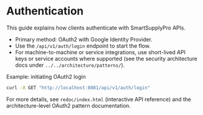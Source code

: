 # Authentication

This guide explains how clients authenticate with SmartSupplyPro APIs.

- Primary method: OAuth2 with Google Identity Provider.
- Use the `/api/v1/auth/login` endpoint to start the flow.
- For machine-to-machine or service integrations, use short-lived API keys or service accounts where supported (see the security architecture docs under `../../architecture/patterns/`).

Example: initiating OAuth2 login

```bash
curl -X GET "http://localhost:8081/api/v1/auth/login"
```

For more details, see `redoc/index.html` (interactive API reference) and the architecture-level OAuth2 pattern documentation.